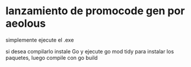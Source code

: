 # lanzamiento de promocode gen por aeolous

simplemente ejecute el .exe

si desea compilarlo instale Go y ejecute go mod tidy para instalar los paquetes, luego compile con go build

